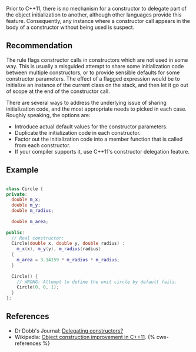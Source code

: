 Prior to C++11, there is no mechanism for a constructor to delegate part of the object initialization to another, although other languages provide this feature. Consequently, any instance where a constructor call appears in the body of a constructor without being used is suspect.


## Recommendation
The rule flags constructor calls in constructors which are not used in some way. This is usually a misguided attempt to share some initialization code between multiple constructors, or to provide sensible defaults for some constructor parameters. The effect of a flagged expression would be to initialize an instance of the current class on the stack, and then let it go out of scope at the end of the constructor call.

There are several ways to address the underlying issue of sharing initialization code, and the most appropriate needs to picked in each case. Roughly speaking, the options are:

* Introduce actual default values for the constructor parameters.
* Duplicate the initialization code in each constructor.
* Factor out the initialization code into a member function that is called from each constructor.
* If your compiler supports it, use C++11's constructor delegation feature.

## Example
```cpp

class Circle {
private:
  double m_x;
  double m_y;
  double m_radius;
  
  double m_area;
  
public:
  // Real constructor:
  Circle(double x, double y, double radius) :
    m_x(x), m_y(y), m_radius(radius)
  {
    m_area = 3.14159 * m_radius * m_radius;
  }
  
  Circle() {
    // WRONG: Attempt to define the unit circle by default fails.
    Circle(0, 0, 1);
  }
};

```

## References
* Dr Dobb's Journal: [ Delegating constructors?](http://www.drdobbs.com/delegating-constructors/184401647)
* Wikipedia: [ Object construction improvement in C++11](http://en.wikipedia.org/wiki/C%2B%2B11#Object_construction_improvement).
{% cwe-references %}
